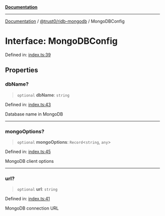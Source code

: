 [**Documentation**](../../../README.md)

***

[Documentation](../../../README.md) / [@trust0/ridb-mongodb](../README.md) / MongoDBConfig

# Interface: MongoDBConfig

Defined in: [index.ts:39](https://github.com/trust0-project/RIDB/blob/03ec8397ac4b0e587e94b0dd24d9e2743c4513f0/packages/ridb-mongodb/src/index.ts#L39)

## Properties

### dbName?

> `optional` **dbName**: `string`

Defined in: [index.ts:43](https://github.com/trust0-project/RIDB/blob/03ec8397ac4b0e587e94b0dd24d9e2743c4513f0/packages/ridb-mongodb/src/index.ts#L43)

Database name in MongoDB

***

### mongoOptions?

> `optional` **mongoOptions**: `Record`\<`string`, `any`\>

Defined in: [index.ts:45](https://github.com/trust0-project/RIDB/blob/03ec8397ac4b0e587e94b0dd24d9e2743c4513f0/packages/ridb-mongodb/src/index.ts#L45)

MongoDB client options

***

### url?

> `optional` **url**: `string`

Defined in: [index.ts:41](https://github.com/trust0-project/RIDB/blob/03ec8397ac4b0e587e94b0dd24d9e2743c4513f0/packages/ridb-mongodb/src/index.ts#L41)

MongoDB connection URL
